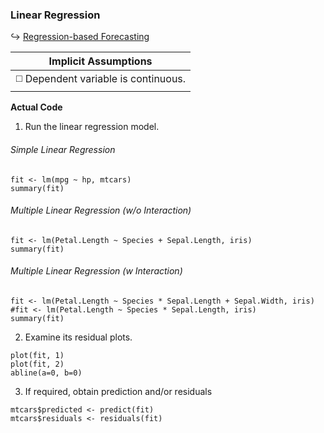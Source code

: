 ### Linear Regression
↪️ [Regression-based Forecasting]([SC]-Predictive-Analytics/[SC]-Linear-Regression/[M]-Regression-based-Forecasting.md)

| Implicit Assumptions |
| :---: |
| :white_medium_square: Dependent variable is continuous. |

**Actual Code**</br>
1. Run the linear regression model.
###### Simple Linear Regression
```
fit <- lm(mpg ~ hp, mtcars)
summary(fit)
```
###### Multiple Linear Regression (w/o Interaction)
```
fit <- lm(Petal.Length ~ Species + Sepal.Length, iris)
summary(fit)
```
###### Multiple Linear Regression (w Interaction)
```
fit <- lm(Petal.Length ~ Species * Sepal.Length + Sepal.Width, iris)
#fit <- lm(Petal.Length ~ Species * Sepal.Length, iris)
summary(fit)
```

2. Examine its residual plots.
```
plot(fit, 1)
plot(fit, 2)
abline(a=0, b=0)
```
3. If required, obtain prediction and/or residuals
```
mtcars$predicted <- predict(fit)
mtcars$residuals <- residuals(fit)
```


